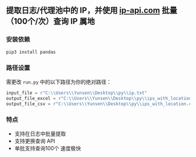 ## 提取日志/代理池中的 IP，并使用 [ip-api.com](https://ip-api.com/) 批量（100个/次）查询 IP 属地

### 安装依赖

```bash
pip3 install pandas
```

### 路径设置

需更改 `run.py` 中的以下路径为你的绝对路径：

```python
input_file = r"C:\\Users\\Yunsen\\Desktop\\py\\ip.txt"
output_file_excel = r"C:\\Users\\Yunsen\\Desktop\\py\\ips_with_location.xlsx"
output_file_csv = r"C:\\Users\\Yunsen\\Desktop\\py\\ips_with_location.csv"
```

### 特点

- 支持在日志中批量提取
- 支持更换查询 API  
- 单批支持查询100个 速度极快